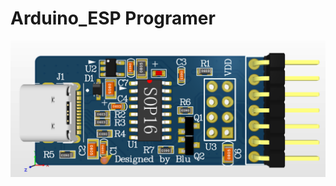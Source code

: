 # Arduino_ESP Programer

<p align="center">
    <img src="Docs/Static_image/top.png" width="auto" height="auto" alt="TOP BOARD">
</p>



